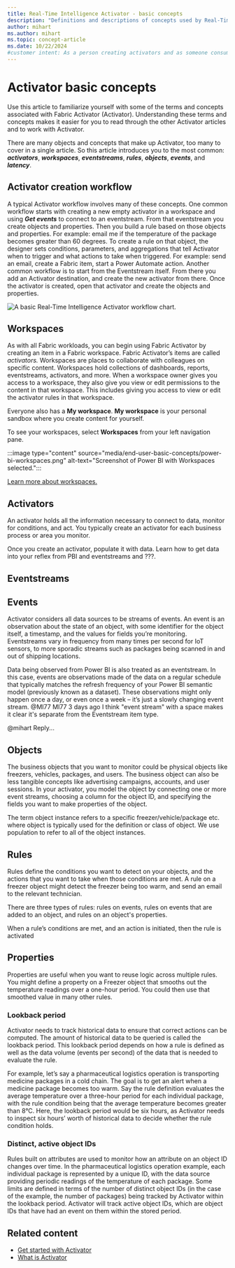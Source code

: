 ```yaml
---
title: Real-Time Intelligence Activator - basic concepts
description: "Definitions and descriptions of concepts used by Real-Time Intelligence Activator. These include: eventstreams, rules, events, objects, activators, and more."
author: mihart
ms.author: mihart
ms.topic: concept-article
ms.date: 10/22/2024
#customer intent: As a person creating activators and as someone consuming activators I want to understand how activators are created and how they work. 
---
```


# Activator basic concepts

Use this article to familiarize yourself with some of the terms and concepts associated with Fabric Activator (Activator). Understanding these terms and concepts makes it easier for you to read through the other Activator articles and to work with Activator.

There are many objects and concepts that make up Activator, too many to cover in a single article. So this article introduces you to the most common:  ***activators***, ***workspaces***, **_eventstreams_**, **_rules_**, **_objects_**,  **_events_**, and ***latency***.

## Activator creation workflow

A typical Activator workflow involves many of these concepts. One common workflow starts with creating a new empty activator in a workspace and using ***Get events*** to connect to an eventstream. From that eventstream you create objects and properties. Then you build a rule based on those objects and properties. For example: email me if the temperature of the package becomes greater than 60 degrees. To create a rule on that object, the designer sets conditions, parameters, and aggregations that tell Activator when to trigger and what actions to take when triggered. For example: send an email, create a Fabric item, start a Power Automate action. Another common workflow is to start from the Eventstream itself. From there you add an Activator destination, and create the new activator from there. Once the activator is created, open that activator and create the objects and properties. 

![A basic Real-Time Intelligence Activator workflow chart.](media/end-user-basic-concepts/activator--workflow.png)  

## Workspaces

As with all Fabric workloads, you can begin using Fabric Activator by creating an item in a Fabric workspace. Fabric Activator’s items are called *activators.* Workspaces are places to collaborate with colleagues on specific content. Workspaces hold collections of dashboards, reports, eventstreams, activators, and more. When a workspace owner gives you access to a workspace, they also give you view or edit permissions to the content in that workspace. This includes giving you access to view or edit the activator rules in that workspace.

Everyone also has a **My workspace**. **My workspace** is your personal sandbox where you create content for yourself.

To see your workspaces, select **Workspaces** from your left navigation pane.

:::image type="content" source="media/end-user-basic-concepts/power-bi-workspaces.png" alt-text="Screenshot of Power BI with Workspaces selected.":::

[Learn more about workspaces.](end-user-workspaces.md)

## Activators

An activator holds all the information necessary to connect to data, monitor for conditions, and act. You typically create an activator for each business process or area you monitor.

Once you create an activator, populate it with data. Learn how to get data into your reflex from PBI and eventstreams and ???.

## Eventstreams

## Events

Activator considers all data sources to be streams of events. An event is an observation about the state of an object, with some identifier for the object itself, a timestamp, and the values for fields you’re monitoring. Eventstreams vary in frequency from many times per second for IoT sensors, to more sporadic streams such as packages being scanned in and out of shipping locations.

Data being observed from Power BI is also treated as an eventstream. In this case, events are observations made of the data on a regular schedule that typically matches the refresh frequency of your Power BI semantic model (previously known as a dataset). These observations might only happen once a day, or even once a week – it’s just a slowly changing event stream.
@MI77 MI77 3 days ago
I think "event stream" with a space makes it clear it's separate from the Eventstream item type.

@mihart	Reply...

## Objects

The business objects that you want to monitor could be physical objects like freezers, vehicles, packages, and users. The business object can also be less tangible concepts like advertising campaigns, accounts, and user sessions. In your activator, you model the object by connecting one or more event streams, choosing a column for the object ID, and specifying the fields you want to make properties of the object.

The term object instance refers to a specific freezer/vehicle/package etc. where object is typically used for the definition or class of object. We use population to refer to all of the object instances.

## Rules

Rules define the conditions you want to detect on your objects, and the actions that you want to take when those conditions are met. A rule on a freezer object might detect the freezer being too warm, and send an email to the relevant technician.

There are three types of rules: rules on events, rules on events that are added to an object, and rules on an object's properties.  

When a rule’s conditions are met, and an action is initiated, then the rule is activated

## Properties

Properties are useful when you want to reuse logic across multiple rules. You might define a property on a Freezer object that smooths out the temperature readings over a one-hour period. You could then use that smoothed value in many other rules.

### Lookback period 

Activator needs to track historical data to ensure that correct actions can be computed. The amount of historical data to be queried is called the lookback period. This lookback period depends on how a rule is defined as well as the data volume (events per second) of the data that is needed to evaluate the rule. 

For example, let’s say a pharmaceutical logistics operation is transporting medicine packages in a cold chain. The goal is to get an alert when a medicine package becomes too warm. Say the rule definition evaluates the average temperature over a three-hour period for each individual package, with the rule condition being that the average temperature becomes greater than 8°C. Here, the lookback period would be six hours, as Activator needs to inspect six hours’ worth of historical data to decide whether the rule condition holds. 

### Distinct, active object IDs 

Rules built on attributes are used to monitor how an attribute on an object ID changes over time. In the pharmaceutical logistics operation example, each individual package is represented by a unique ID, with the data source providing periodic readings of the temperature of each package. Some limits are defined in terms of the number of distinct object IDs (in the case of the example, the number of packages) being tracked by Activator within the lookback period. Activator will track active object IDs, which are object IDs that have had an event on them within the stored period.

## Related content

- [Get started with Activator](data-activator-get-started.md)
- [What is Activator](data-activator-introduction.md)